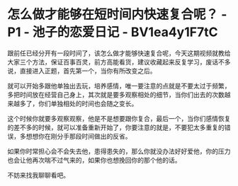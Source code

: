 # 怎么做才能够在短时间内快速复合呢？ - P1 - 池子的恋爱日记 - BV1ea4y1F7tC

跟前任已经分开有一段时间了，该怎么做才能够快速复合呢，今天这期视频就教给大家三个方法，保证百事百灵，前方高能看货，建议收藏起来反复学习，废话不多说，直接进入正题，首先第一个，当你有所改变之后。

就可以开始多跟他单独出去玩，培养感情，唯一要注意的点就是不要太过于频繁，多把时间放在经营自己身上，其次就是要多观察相处的细节，当你们出去的次数越来越多了，你们单独相处的时间也会随之变长。

这个时候你就要多观察观察，他是不是想要跟你复合，最后一个，当你们感情恢复的差不多的时候，就可以准备重新开始了，你要注意的就是，不要犯太多重复的错误，多想想你在刚分手那段时间做出的反省。

如果你时常担心会不会失去他，患得患失的，那么你就没办法好好爱他，你的压力也会让他再次喘不过气来的，如果你也想挽回你的那个他的话。

不妨来找我聊聊看吧。